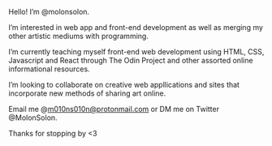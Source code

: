 Hello! I’m @molonsolon.

I’m interested in web app and front-end development as well as merging my other artistic mediums with programming. 

I’m currently teaching myself front-end web development using HTML, CSS, Javascript and React 
through The Odin Project and other assorted online informational resources.

I’m looking to collaborate on creative web appllications and sites that incorporate new methods of sharing art online.

Email me @m010ns010n@protonmail.com or DM me on Twitter @MolonSolon. 


Thanks for stopping by <3 
